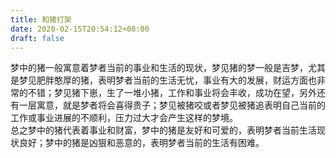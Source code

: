 ```yaml
---
title: 和猪打架
date: 2020-02-15T20:54:12+08:00
draft: false
---
```


梦中的猪一般寓意着梦者当前的事业和生活的现状，梦见猪的梦一般是吉梦，尤其是梦见肥胖憨厚的猪，表明梦者当前的生活无忧，事业有大的发展，财运方面也非常的不错；梦见猪下崽，生了一堆小猪，工作和事业将会丰收，成功在望，另外还有一层寓意，就是梦者将会喜得贵子；梦见被猪咬或者梦见被猪追表明自己当前的工作或事业进展的不顺利，压力过大才会产生这样的梦境。<br>
总之梦中的猪代表着事业和财富，梦中的猪是友好和可爱的，表明梦者当前生活现状良好；梦中的猪是凶狠和恶意的，表明梦者当前的生活有困难。<br>
